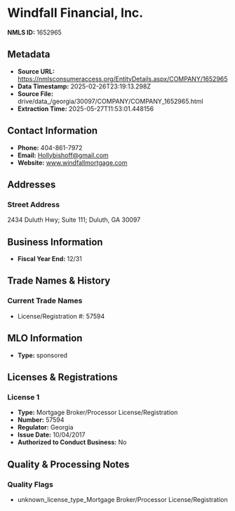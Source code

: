 # Windfall Financial, Inc.

**NMLS ID:** 1652965

## Metadata
- **Source URL:** https://nmlsconsumeraccess.org/EntityDetails.aspx/COMPANY/1652965
- **Data Timestamp:** 2025-02-26T23:19:13.298Z
- **Source File:** drive/data_/georgia/30097/COMPANY/COMPANY_1652965.html
- **Extraction Time:** 2025-05-27T11:53:01.448156

## Contact Information
- **Phone:** 404-861-7972
- **Email:** Hollybishoff@gmail.com
- **Website:** www.windfallmortgage.com

## Addresses
### Street Address
2434 Duluth Hwy; Suite 111; Duluth, GA 30097

## Business Information
- **Fiscal Year End:** 12/31

## Trade Names & History
### Current Trade Names
- License/Registration #: 57594

## MLO Information
- **Type:** sponsored

## Licenses & Registrations

### License 1
- **Type:** Mortgage Broker/Processor License/Registration
- **Number:** 57594
- **Regulator:** Georgia
- **Issue Date:** 10/04/2017
- **Authorized to Conduct Business:** No

## Quality & Processing Notes
### Quality Flags
- unknown_license_type_Mortgage Broker/Processor License/Registration

